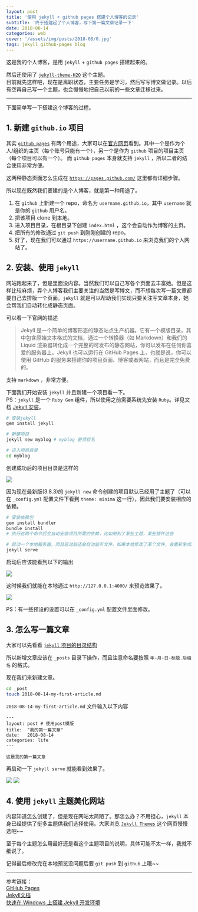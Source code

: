 ```yaml
---
layout: post
title: '使用 jekyll + github pages 搭建个人博客的记录'
subtitle: '终于搭建起了个人博客，写下第一篇文章记录一下'
date: 2018-08-14
categories: web
cover: '/assets/img/posts/2018-08/0.jpg'
tags: jekyll github-pages blog
---
```



这是我的个人博客，是用 `jekyll` + `github pages` 搭建起来的。

然后还使用了 [`jekyll-theme-H2O`](https://github.com/kaeyleo/jekyll-theme-H2O) 这个主题。  
目前就先这样吧，现在是离职状态，主要任务是学习，然后写写博文做记录。以后有空再自己写一个主题，也会慢慢地把自己以前的一些文章迁移过来。

---

下面简单写一下搭建这个博客的过程。

## 1. 新建 `github.io` 项目

其实 [`github pages`](https://pages.github.com/) 有两个用途，大家可以在[官方网页](https://pages.github.com/)看到。其中一个是作为个人/组织的主页（每个账号只能有一个），另一个是作为 `github` 项目的项目主页（每个项目可以有一个）。
而 `github pages` 本身就支持 `jekyll` ，所以二者的结合使用非常方便。

这两种静态页面怎么生成在 [`https://pages.github.com/`](https://pages.github.com/) 这里都有详细步骤。

所以现在既然我们要建的是个人博客，就是第一种用途了。

1. 在 `github` 上新建一个 repo，命名为 `username.github.io`，其中 `username` 就是你的 `github` 用户名。
2. 把该项目 clone 到本地。
3. 进入项目目录，在根目录下创建 `index.html` ，这个会自动作为博客的主页。
4. 把所有的修改通过 `git push` 到刚刚创建的 repo。
5. 好了，现在我们可以通过 `https://username.github.io` 来浏览我们的个人网站了。

## 2. 安装、使用 `jekyll`

网站跑起来了，但是里面没内容。当然我们可以自己写各个页面去丰富她。但是这样比较麻烦，弄个人博客我们主要关注的当然是写博文，而不想每次写一篇文章都要自己去排版一个页面。`jekyll` 就是可以帮助我们实现只要关注写文章本身，她会帮我们自动转化成静态页面。

可以看一下官网的描述
> Jekyll 是一个简单的博客形态的静态站点生产机器。它有一个模版目录，其中包含原始文本格式的文档，通过一个转换器（如 Markdown）和我们的 Liquid 渲染器转化成一个完整的可发布的静态网站，你可以发布在任何你喜爱的服务器上。Jekyll 也可以运行在 GitHub Pages 上，也就是说，你可以使用 GitHub 的服务来搭建你的项目页面、博客或者网站，而且是完全免费的。

支持 `markdown` ，非常方便。

下面我们开始安装 `jekyll` 并且新建一个项目看一下。  
PS：`jekyll` 是一个 `Ruby Gem` 组件，所以使用之前需要系统先安装 `Ruby`。详见文档 [Jekyll 安装](https://www.jekyll.com.cn/docs/installation/)。

```bash
# 安装jekyll
gem install jekyll

# 新建项目
jekyll new myblog # myblog 是项目名

# 进入项目目录
cd myblog
```

创建成功后的项目目录是这样的

![](/assets/img/posts/2018-08/1.jpg)

因为现在最新版(3.8.3)的 `jekyll new` 命令创建的项目默认已经用了主题了（可以在 `_config.yml` 配置文件下看到 `theme: minima` 这一行），因此我们要安装相应的依赖。

```bash
# 安装依赖包
gem install bundler
bundle install 
# 执行这两个命令后会自动安装项目所需的依赖，比如用到了某些主题，某些插件这些

# 启动一个本地服务器，而且启动后还会自动监听文件，如果本地修改了某个文件，会重新生成静态页面，我们只需要在浏览器刷新一下就好
jekyll serve
```

启动后应该能看到以下的输出

![](/assets/img/posts/2018-08/2.jpg)

这时候我们就能在本地通过 `http://127.0.0.1:4000/` 来预览效果了。

![](/assets/img/posts/2018-08/3.jpg)

PS：有一些预设的设置可以在 `_config.yml` 配置文件里面修改。

## 3. 怎么写一篇文章

大家可以先看看 [`jekyll` 项目的目录结构](https://www.jekyll.com.cn/docs/structure/)

所以新增文章应该在 `_posts` 目录下操作，而且注意命名要按照 `年-月-日-标题.后缀名` 的格式。

现在我们来新建文章。
```bash
cd _post
touch 2018-08-14-my-first-article.md
```

`2018-08-14-my-first-article.md` 文件输入以下内容
```
---
layout: post # 使用post模版
title:  "我的第一篇文章"
date:   2018-08-14
categories: life
---

这是我的第一篇文章
```

再启动一下 `jekyll serve` 就能看到效果了。

![](/assets/img/posts/2018-08/4.jpg)
![](/assets/img/posts/2018-08/5.jpg)

## 4. 使用 `jekyll` 主题美化网站

内容知道怎么创建了，但是现在网站太简陋了。那怎么办？不用担心，`jekyll` 本身已经提供了挺多主题供我们选择使用。大家浏览 [`Jekyll Themes`](http://jekyllthemes.org/) 这个网页慢慢选吧~~

至于每个主题怎么用最好还是看这个主题项目的说明，具体可能不太一样，我就不细说了。

记得最后修改完在本地预览没问题后要 `git push` 到 `github` 上哦~~

---

参考链接：  
[GitHub Pages](https://pages.github.com/)  
[Jekyll文档](http://jekyllcn.com/docs/home/)  
[快速在 Windows 上搭建 Jekyll 开发环境](https://walterlv.github.io/post/setup-jekyll-in-windows.html)
